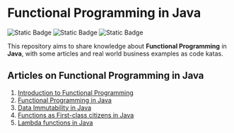 # Functional Programming in Java

![Static Badge](https://img.shields.io/badge/date-2024-orange)
![Static Badge](https://img.shields.io/badge/java-14-blue)
![Static Badge](https://img.shields.io/badge/junit-5-blue)

This repository aims to share knowledge about **Functional Programming** in **Java**, with some articles and real world business examples as code katas.

## Articles on Functional Programming in Java

1. [Introduction to Functional Programming](articles/01-introduction-to-functional-programming.md)
2. [Functional Programming in Java](articles/02-functional-programming-in-java.md)
3. [Data Immutability in Java](articles/03-data-immutability-in-java)
4. [Functions as First-class citizens in Java](articles/04-java-functions-as-first-class-citizens)
5. [Lambda functions in Java](articles/05-java-lambda-expressions)

[//]: # (5. [Functional Interfaces in Java]&#40;articles/05-java-functional-interfaces&#41;)

[//]: # (6. [Stream API in Java]&#40;articles/06-java-stream-api&#41;)
